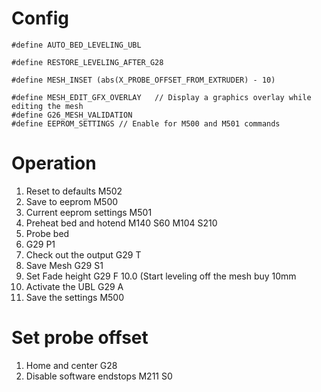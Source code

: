 # Config
```
#define AUTO_BED_LEVELING_UBL

#define RESTORE_LEVELING_AFTER_G28

#define MESH_INSET (abs(X_PROBE_OFFSET_FROM_EXTRUDER) - 10)

#define MESH_EDIT_GFX_OVERLAY   // Display a graphics overlay while editing the mesh
#define G26_MESH_VALIDATION
#define EEPROM_SETTINGS // Enable for M500 and M501 commands
```

# Operation
1. Reset to defaults
  M502
2. Save to eeprom
  M500
 3. Current eeprom settings
 M501
 4. Preheat bed and hotend
  M140 S60
  M104 S210
3. Probe bed
4. G29 P1
5. Check out the output
  G29 T
7. Save Mesh
 G29 S1
 8. Set Fade height
  G29 F 10.0 (Start leveling off the mesh buy 10mm
  9. Activate the UBL
  G29 A
  10. Save the settings
   M500
# Set probe offset
1. Home and center
G28 
2. Disable software endstops
M211 S0
<!--stackedit_data:
eyJoaXN0b3J5IjpbLTE5MzM3NjM1NjQsMTgwNjkzMDIyNCwtMT
Q4NzgyMjc3NywxMzg5OTQzMjM1LDgzNDIwNDI5NiwtMTIzNjgz
OTE4NCwtOTc1ODEzMTcyXX0=
-->